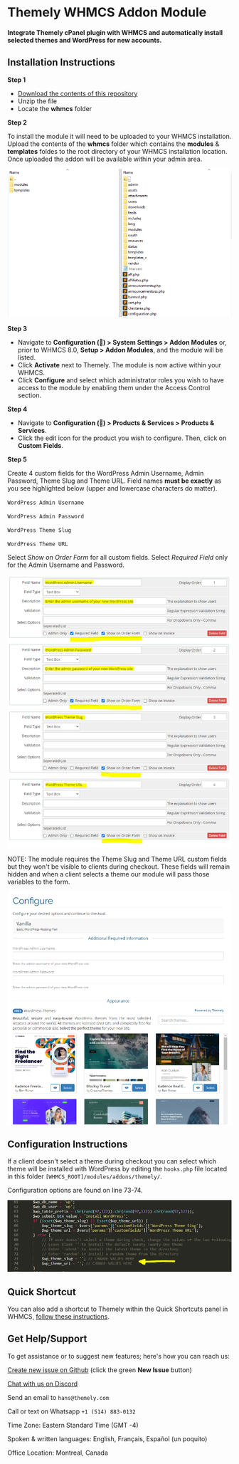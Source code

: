 # Themely WHMCS Addon Module

#### Integrate Themely cPanel plugin with WHMCS and automatically install selected themes and WordPress for new accounts.

## Installation Instructions

**Step 1**

- [Download the contents of this repository](https://github.com/ismaelyws/themely-whmcs-module/archive/master.zip)
- Unzip the file
- Locate the **whmcs** folder

**Step 2**

To install the module it will need to be uploaded to your WHMCS installation. Upload the contents of the **whmcs** folder which contains the **modules** & **templates** foldes to the root directory of your WHMCS installation location. Once uploaded the addon will be available within your admin area.

![Upload the module](assets/upload-module.PNG)

**Step 3**

- Navigate to **Configuration (🔧) > System Settings > Addon Modules** or, prior to WHMCS 8.0, **Setup > Addon Modules**, and the module will be listed.
- Click **Activate** next to Themely. The module is now active within your WHMCS.
- Click **Configure** and select which administrator roles you wish to have access to the module by enabling them under the Access Control section.

**Step 4**

- Navigate to **Configuration (🔧) > Products & Services > Products & Services**.
- Click the edit icon for the product you wish to configure. Then, click on **Custom Fields**.

**Step 5**
 
Create 4 custom fields for the WordPress Admin Username, Admin Password, Theme Slug and Theme URL. Field names **must be exactly** as you see highlighted below (upper and lowercase characters do matter).

`WordPress Admin Username`

`WordPress Admin Password`

`WordPress Theme Slug`

`WordPress Theme URL`

Select *Show on Order Form* for all custom fields.
Select *Required Field* only for the Admin Username and Password.

![Create 4 Custom Fields](assets/whmcs-module-custom-fields.png)

NOTE: The module requires the Theme Slug and Theme URL custom fields but they won't be visible to clients during checkout. These fields will remain hidden and when a client selects a theme our module will pass those variables to the form.

![Customs Fields & Theme Directory](assets/custom-fields-directory.PNG)


## Configuration Instructions

If a client doesn't select a theme during checkout you can select which theme will be installed with WordPress by editing the `hooks.php` file located in this folder `[WHMCS_ROOT]/modules/addons/themely/`.

Configuration options are found on line 73-74.

![Theme Settings](assets/whmcs-module-config.PNG)


## Quick Shortcut

You can also add a shortcut to Themely within the Quick Shortcuts panel in WHMCS, [follow these instructions](https://github.com/ismaelyws/Themely-WHMCS-Quick-Shortcut).


## Get Help/Support

To get assistance or to suggest new features; here's how you can reach us:

[Create new issue on Github](https://github.com/ismaelyws/themely-whmcs-module/issues) (click the green **New Issue** button)

[Chat with us on Discord](https://discord.gg/f3m2Pmp)

Send an email to `hans@themely.com`

Call or text on Whatsapp `+1 (514) 883-0132`

Time Zone: Eastern Standard Time (GMT -4)

Spoken & written languages: English, Français, Español (un poquito)

Office Location: Montreal, Canada